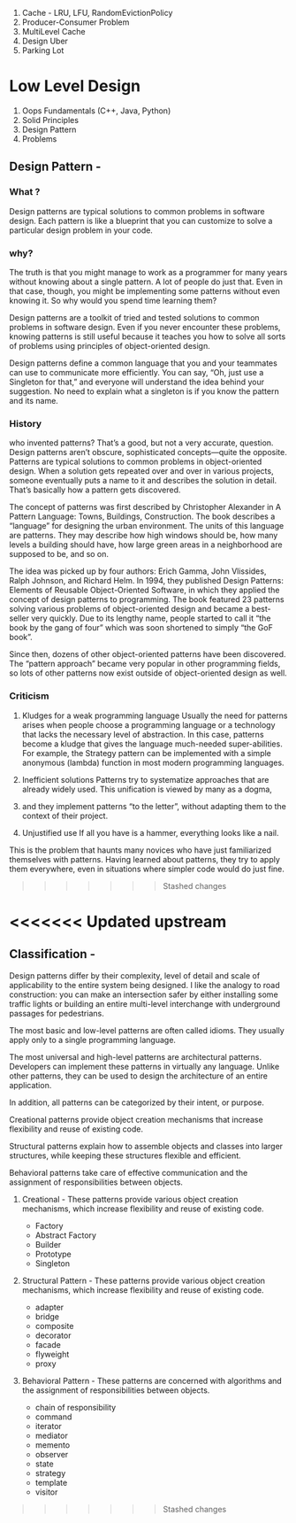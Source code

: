 1. Cache - LRU, LFU, RandomEvictionPolicy
2. Producer-Consumer Problem
3. MultiLevel Cache
4. Design Uber
5. Parking Lot


# Low Level Design

1. Oops Fundamentals (C++, Java, Python)
2. Solid Principles
3. Design Pattern
4. Problems

## Design Pattern -


###  What ?

Design patterns are typical solutions to common problems in software design.
Each pattern is like a blueprint that you can customize to solve a particular design problem in your code.

### why?
The truth is that you might manage to work as a programmer for many years without knowing about a single pattern.
A lot of people do just that. Even in that case, though, you might be implementing some patterns without even knowing it.
So why would you spend time learning them?

Design patterns are a toolkit of tried and tested solutions to common problems in software design.
Even if you never encounter these problems, knowing patterns is still useful because it teaches you how to solve all
sorts of problems using principles of object-oriented design.

Design patterns define a common language that you and your teammates can use to communicate more efficiently.
You can say, “Oh, just use a Singleton for that,” and everyone will understand the idea behind your suggestion.
No need to explain what a singleton is if you know the pattern and its name.


### History
who invented patterns? That’s a good, but not a very accurate, question.
Design patterns aren’t obscure, sophisticated concepts—quite the opposite.
Patterns are typical solutions to common problems in object-oriented design.
When a solution gets repeated over and over in various projects, someone eventually puts a name to it and describes the
solution in detail.  That’s basically how a pattern gets discovered.

The concept of patterns was first described by Christopher Alexander in A Pattern Language: Towns, Buildings, Construction.
The book describes a “language” for designing the urban environment. The units of this language are patterns.
They may describe how high windows should be, how many levels a building should have, how large green areas in a
neighborhood are supposed to be, and so on.

The idea was picked up by four authors: Erich Gamma, John Vlissides, Ralph Johnson, and Richard Helm.
In 1994, they published Design Patterns: Elements of Reusable Object-Oriented Software, in which they applied
the concept of design patterns to programming. The book featured 23 patterns solving various problems of
object-oriented design and became a best-seller very quickly. Due to its lengthy name, people started to call it
“the book by the gang of four” which was soon shortened to simply “the GoF book”.

Since then, dozens of other object-oriented patterns have been discovered. The “pattern approach” became very popular
in other programming fields, so lots of other patterns now exist outside of object-oriented design as well.


### Criticism

1. Kludges for a weak programming language
   Usually the need for patterns arises when people choose a programming language or a technology that lacks the necessary
   level of abstraction. In this case, patterns become a kludge that gives the language much-needed super-abilities.
   For example, the Strategy pattern can be implemented with a simple anonymous (lambda) function in most modern programming languages.

2. Inefficient solutions
   Patterns try to systematize approaches that are already widely used. This unification is viewed by many as a dogma,
3. and they implement patterns “to the letter”, without adapting them to the context of their project.

3. Unjustified use
   If all you have is a hammer, everything looks like a nail.

This is the problem that haunts many novices who have just familiarized themselves with patterns.
Having learned about patterns, they try to apply them everywhere, even in situations where simpler code would do just fine.
>>>>>>> Stashed changes




<<<<<<< Updated upstream
=======
## Classification  -

Design patterns differ by their complexity, level of detail and scale of applicability to the entire system being designed.
I like the analogy to road construction: you can make an intersection safer by either installing some traffic lights or
building an entire multi-level interchange with underground passages for pedestrians.

The most basic and low-level patterns are often called idioms. They usually apply only to a single programming language.

The most universal and high-level patterns are architectural patterns.
Developers can implement these patterns in virtually any language. Unlike other patterns, they can be used to design
the architecture of an entire application.

In addition, all patterns can be categorized by their intent, or purpose.

Creational patterns provide object creation mechanisms that increase flexibility and reuse of existing code.

Structural patterns explain how to assemble objects and classes into larger structures, while keeping these structures flexible and efficient.

Behavioral patterns take care of effective communication and the assignment of responsibilities between objects.

1. Creational - These patterns provide various object creation mechanisms, which increase flexibility and reuse of existing code.
    - Factory
    - Abstract Factory
    - Builder
    - Prototype
    - Singleton

2. Structural Pattern - These patterns provide various object creation mechanisms, which increase flexibility and reuse of existing code.
    - adapter
    - bridge
    - composite
    - decorator
    - facade
    - flyweight
    - proxy

3. Behavioral Pattern - These patterns are concerned with algorithms and the assignment of responsibilities between objects.

    - chain of responsibility
    - command
    - iterator
    - mediator
    - memento
    - observer
    - state
    - strategy
    - template
    - visitor
>>>>>>> Stashed changes
